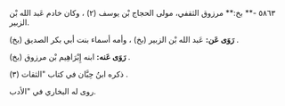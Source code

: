 ٥٨٦٣ -** بخ:** مرزوق الثقفي، مولى الحجاج بْن يوسف (٢) ، وكان خادم عَبد الله بْن الزبير.

**رَوَى عَن:** عَبد الله بْن الزبير (بخ) ، وأمه أسماء بنت أبي بكر الصديق (بخ) .

**رَوَى عَنه:** ابنه إِبْرَاهِيم بْن مرزوق (بخ) .

ذكره ابنُ حِبَّان في كتاب "الثقات (٣) .

روى له البخاري في "الأدب.